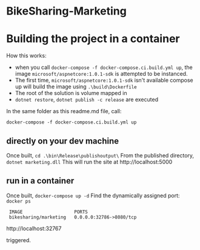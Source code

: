# BikeSharing-Marketing

# Building the project in a container

How this works:

* when you call `docker-compose -f docker-compose.ci.build.yml up`, the image `microsoft/aspnetcore:1.0.1-sdk` is attempted to be instanced. 
* The first time, `microsoft/aspnetcore:1.0.1-sdk` isn't available compose up will build the image using  `.\build\Dockerfile` 
* The root of the solution is volume mapped in
* `dotnet restore`, `dotnet publish -c release` are executed

In the same folder as this readme.md file, call:
```
docker-compose -f docker-compose.ci.build.yml up
```

## directly on your dev machine

Once built, `cd .\bin\Release\publishoutput\`
From the published directory, `dotnet marketing.dll`
This will run the site at http://localhost:5000

## run in a container

Once built, `docker-compose up -d`
Find the dynamically assigned port: `docker ps`
```
 IMAGE                   PORTS
 bikesharing/marketing   0.0.0.0:32786->8080/tcp
```
http://localhost:32767

triggered.